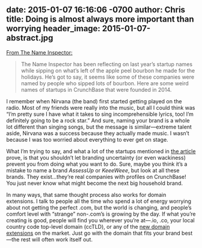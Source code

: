 date: 2015-01-07 16:16:06 -0700
author: Chris
title: Doing is almost always more important than worrying
header_image: 2015-01-07-abstract.jpg
----

<!-- excerpt -->

[From The Name Inspector:](http://www.thenameinspector.com/weird-startup-names-of-2014/)

> The Name Inspector has been reflecting on last year’s startup names while sipping on what’s left of the apple peel bourbon he made for the holidays. He’s got to say, it seems like some of these companies were named by people who sipped lots of bourbon. Here are some weird names of startups in CrunchBase that were founded in 2014.

I remember when Nirvana (the band) first started getting played on the radio. Most of my friends were really into the music, but all I could think was “I’m pretty sure I have what it takes to sing incomprehensible lyrics, too! I’m definitely going to be a rock star.” And sure, naming your brand is a whole lot different than singing songs, but the message is similar—extreme talent aside, Nirvana was a success because they actually made music. I wasn’t because I was too worried about everything to ever get on stage.

What I’m trying to say, and what a lot of the startups mentioned in [the article](http://www.thenameinspector.com/weird-startup-names-of-2014/) prove, is that you shouldn’t let branding uncertainty (or even wackiness) prevent you from doing what you want to do. Sure, maybe you think it’s a mistake to name a brand *AssessUp* or *KeeeWeee*, but look at all these brands. They exist...they’re real companies with profiles on CrunchBase! You just never know what might become the next big household brand.

<!-- /excerpt -->

In many ways, that same thought process also works for domain extensions. I talk to people all the time who spend a lot of energy worrying about not getting the perfect .com, but the world is changing, and people’s comfort level with “strange” non-.com’s is growing by the day. If what you’re creating is good, people will find you wherever you’re at—.io, .co, your local country code top-level domain (ccTLD), or any of the [new domain extensions](https://iwantmyname.com/domains/new-gtld-domain-extensions) on the market. Just go with the domain that fits your brand best—the rest will often work itself out.